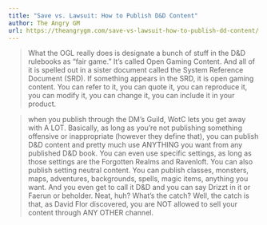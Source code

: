 ```yaml
---
title: "Save vs. Lawsuit: How to Publish D&D Content"
author: The Angry GM
url: https://theangrygm.com/save-vs-lawsuit-how-to-publish-dd-content/
---
```


> What the OGL really does is designate a bunch of stuff in the D&D rulebooks as “fair game.” It’s called Open Gaming Content. And all of it is spelled out in a sister document called the System Reference Document (SRD). If something appears in the SRD, it is open gaming content. You can refer to it, you can quote it, you can reproduce it, you can modify it, you can change it, you can include it in your product.


> when you publish through the DM’s Guild, WotC lets you get away with A LOT.
>  Basically, as long as you’re not publishing something offensive or inappropriate (however they define that), you can publish D&D content and pretty much use ANYTHING you want from any published D&D book. You can even use specific settings, as long as those settings are the Forgotten Realms and Ravenloft. You can also publish setting neutral content. You can publish classes, monsters, maps, adventures, backgrounds, spells, magic items, anything you want. And you even get to call it D&D and you can say Drizzt in it or Faerun or beholder.
>  Neat, huh? What’s the catch? Well, the catch is that, as David Flor discovered, you are NOT allowed to sell your content through ANY OTHER channel.



